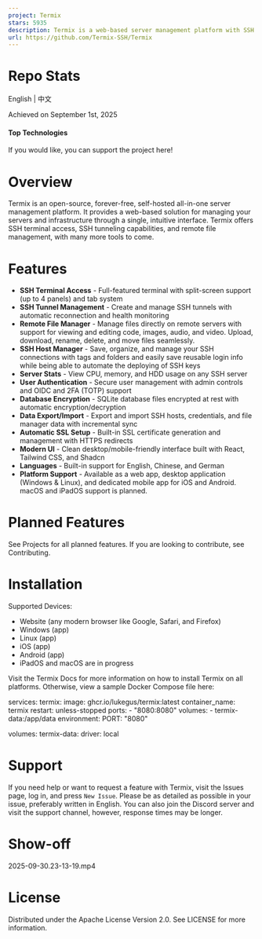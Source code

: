 ```yaml
---
project: Termix
stars: 5935
description: Termix is a web-based server management platform with SSH terminal, tunneling, and file editing capabilities.
url: https://github.com/Termix-SSH/Termix
---
```


Repo Stats
==========

English | 中文

  
Achieved on September 1st, 2025

#### Top Technologies

  

If you would like, you can support the project here!  

Overview
========

Termix is an open-source, forever-free, self-hosted all-in-one server management platform. It provides a web-based solution for managing your servers and infrastructure through a single, intuitive interface. Termix offers SSH terminal access, SSH tunneling capabilities, and remote file management, with many more tools to come.

Features
========

-   **SSH Terminal Access** - Full-featured terminal with split-screen support (up to 4 panels) and tab system
-   **SSH Tunnel Management** - Create and manage SSH tunnels with automatic reconnection and health monitoring
-   **Remote File Manager** - Manage files directly on remote servers with support for viewing and editing code, images, audio, and video. Upload, download, rename, delete, and move files seamlessly.
-   **SSH Host Manager** - Save, organize, and manage your SSH connections with tags and folders and easily save reusable login info while being able to automate the deploying of SSH keys
-   **Server Stats** - View CPU, memory, and HDD usage on any SSH server
-   **User Authentication** - Secure user management with admin controls and OIDC and 2FA (TOTP) support
-   **Database Encryption** - SQLite database files encrypted at rest with automatic encryption/decryption
-   **Data Export/Import** - Export and import SSH hosts, credentials, and file manager data with incremental sync
-   **Automatic SSL Setup** - Built-in SSL certificate generation and management with HTTPS redirects
-   **Modern UI** - Clean desktop/mobile-friendly interface built with React, Tailwind CSS, and Shadcn
-   **Languages** - Built-in support for English, Chinese, and German
-   **Platform Support** - Available as a web app, desktop application (Windows & Linux), and dedicated mobile app for iOS and Android. macOS and iPadOS support is planned.

Planned Features
================

See Projects for all planned features. If you are looking to contribute, see Contributing.

Installation
============

Supported Devices:

-   Website (any modern browser like Google, Safari, and Firefox)
-   Windows (app)
-   Linux (app)
-   iOS (app)
-   Android (app)
-   iPadOS and macOS are in progress

Visit the Termix Docs for more information on how to install Termix on all platforms. Otherwise, view a sample Docker Compose file here:

services:
  termix:
    image: ghcr.io/lukegus/termix:latest
    container\_name: termix
    restart: unless-stopped
    ports:
      - "8080:8080"
    volumes:
      - termix-data:/app/data
    environment:
      PORT: "8080"

volumes:
  termix-data:
    driver: local

Support
=======

If you need help or want to request a feature with Termix, visit the Issues page, log in, and press `New Issue`. Please be as detailed as possible in your issue, preferably written in English. You can also join the Discord server and visit the support channel, however, response times may be longer.

Show-off
========

2025-09-30.23-13-19.mp4

License
=======

Distributed under the Apache License Version 2.0. See LICENSE for more information.
